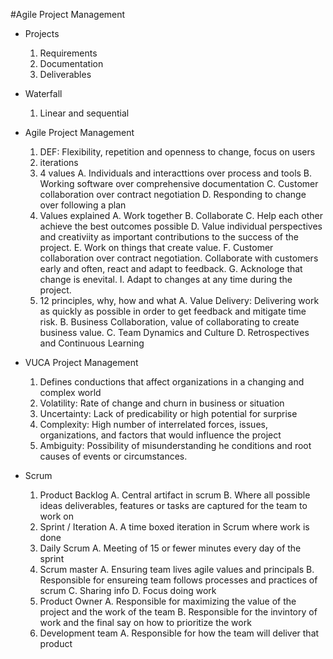 #Agile Project Management

- Projects
	1. Requirements
	2. Documentation
	3. Deliverables
- Waterfall
	1. Linear and sequential

- Agile Project Management
	1. DEF: Flexibility, repetition and openness to change, focus on users
	2. iterations
	3. 4 values
		A. Individuals and interacttions over process and tools
		B. Working software over comprehensive documentation
		C. Customer collaboration over contract negotiation
		D. Responding to change over following a plan
	4. Values explained
		A. Work together
		B. Collaborate
		C. Help each other achieve the best outcomes possible
		D. Value individual perspectives and creativiity as important contributions to the success of the project. 
		E. Work on things that create value.
		F. Customer collaboration over contract negotiation. Collaborate with customers early and often, react and adapt to feedback. 
		G. Acknologe that change is enevital. 
		I. Adapt to changes at any time during the project.
	5. 12 principles, why, how and what
		A. Value Delivery: Delivering work as quickly as possible in order to get feedback and mitigate time risk.
		B. Business Collaboration, value of collaborating to create business value. 
		C. Team Dynamics and Culture
		D. Retrospectives and Continuous Learning

- VUCA Project Management
	1. Defines conductions that affect organizations in a changing and complex world
	2. Volatility: Rate of change and churn in business or situation
	3. Uncertainty: Lack of predicability or high potential for surprise 
	4. Complexity: High number of interrelated forces, issues, organizations, and factors that would influence the project
	5. Ambiguity: Possibility of misunderstanding he conditions and root causes of events or circumstances. 	

- Scrum 
	1. Product Backlog
		A. Central artifact in scrum
		B. Where all possible ideas deliverables, features or tasks are captured for the team to work on
	2. Sprint / Iteration
		A. A time boxed iteration in Scrum where work is done
	3. Daily Scrum
		A. Meeting of 15 or fewer minutes every day of the sprint
	4. Scrum master
		A. Ensuring team lives agile values and principals
		B. Responsible for ensureing team follows processes and practices of scrum
		C. Sharing info
		D. Focus doing work
	5. Product Owner
		A. Responsible for maximizing the value of the project and the work of the team
		B. Responsible for the invintory of work and the final say on how to prioritize the work
	6. Development team
		A. Responsible for how the team will deliver that product

